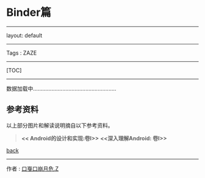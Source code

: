 
# Binder篇

---

layout: default

---

Tags : ZAZE

---

[TOC]

---



数据加载中......................................................

## 参考资料

以上部分图片和解读说明摘自以下参考资料。

> **<< Android的设计和实现:卷I>>**
> **<<深入理解Android: 卷I>>**


[back](./)

------
作者 : [口戛口崩月危.Z][author]

[author]: https://zaze359.github.io

